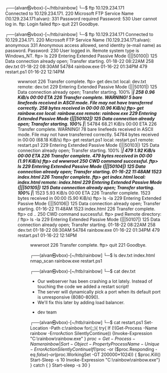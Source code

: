                                                                                                                     
┌──(alvan㉿vbox)-[~/htb/rainbow]
└─$ ftp 10.129.234.171      
Connected to 10.129.234.171.
220 Microsoft FTP Service
Name (10.129.234.171:alvan): 
331 Password required
Password: 
530 User cannot log in.
ftp: Login failed
ftp> quit
221 Goodbye.
                                                                                                                    
┌──(alvan㉿vbox)-[~/htb/rainbow]
└─$ ftp 10.129.234.171
Connected to 10.129.234.171.
220 Microsoft FTP Service
Name (10.129.234.171:alvan): anonymous
331 Anonymous access allowed, send identity (e-mail name) as password.
Password: 
230 User logged in.
Remote system type is Windows_NT.
ftp> ls
229 Entering Extended Passive Mode (|||50100|)
125 Data connection already open; Transfer starting.
01-18-22  08:22AM                  258 dev.txt
01-18-22  08:30AM                54784 rainbow.exe
01-16-22  01:34PM                  479 restart.ps1
01-16-22  12:14PM       <DIR>          wwwroot
226 Transfer complete.
ftp> get dev.txt
local: dev.txt remote: dev.txt
229 Entering Extended Passive Mode (|||50101|)
125 Data connection already open; Transfer starting.
100% |***********************************************************************|   258        0.96 KiB/s    00:00 ETA
226 Transfer complete.
WARNING! 5 bare linefeeds received in ASCII mode.
File may not have transferred correctly.
258 bytes received in 00:00 (0.96 KiB/s)
ftp> get rainbow.exe
local: rainbow.exe remote: rainbow.exe
229 Entering Extended Passive Mode (|||50102|)
125 Data connection already open; Transfer starting.
100% |***********************************************************************| 54784       68.21 KiB/s    00:00 ETA
226 Transfer complete.
WARNING! 78 bare linefeeds received in ASCII mode.
File may not have transferred correctly.
54784 bytes received in 00:00 (68.18 KiB/s)
ftp> get restart.ps1
local: restart.ps1 remote: restart.ps1
229 Entering Extended Passive Mode (|||50103|)
125 Data connection already open; Transfer starting.
100% |***********************************************************************|   479        1.92 KiB/s    00:00 ETA
226 Transfer complete.
479 bytes received in 00:00 (1.91 KiB/s)
ftp> cd wwwroot
250 CWD command successful.
ftp> ls
229 Entering Extended Passive Mode (|||50104|)
125 Data connection already open; Transfer starting.
01-16-22  11:48AM                 1523 index.html
226 Transfer complete.
ftp> get index.html
local: index.html remote: index.html
229 Entering Extended Passive Mode (|||50105|)
125 Data connection already open; Transfer starting.
100% |***********************************************************************|  1523        5.93 KiB/s    00:00 ETA
226 Transfer complete.
1523 bytes received in 00:00 (5.90 KiB/s)
ftp> ls -la
229 Entering Extended Passive Mode (|||50106|)
125 Data connection already open; Transfer starting.
01-16-22  11:48AM                 1523 index.html
226 Transfer complete.
ftp> cd ..
250 CWD command successful.
ftp> pwd
Remote directory: /
ftp> ls -la
229 Entering Extended Passive Mode (|||50107|)
125 Data connection already open; Transfer starting.
01-18-22  08:22AM                  258 dev.txt
01-18-22  08:30AM                54784 rainbow.exe
01-16-22  01:34PM                  479 restart.ps1
01-16-22  12:14PM       <DIR>          wwwroot
226 Transfer complete.
ftp> quit
221 Goodbye.
                                                                                                                    
┌──(alvan㉿vbox)-[~/htb/rainbow]
└─$ ls
dev.txt  index.html  nmap_scan  rainbow.exe  restart.ps1
                                                                                                                    
┌──(alvan㉿vbox)-[~/htb/rainbow]
└─$ cat dev.txt              
* Our webserver has been crashing a lot lately. Instead of touching the code we added a restart script! 
* The server will dynamically pick a port when its default port is unresponsive (8080-8090).
* We'll fix this later by adding load balancer.

- dev team
                                                                                                                    
┌──(alvan㉿vbox)-[~/htb/rainbow]
└─$ cat restart.ps1
Set-Location -Path c:\rainbow
for(;;){
try{
If (!(Get-Process -Name rainbow -ErrorAction SilentlyContinue))
{Invoke-Expression "C:\rainbow\rainbow.exe" }
$proc = Get-Process -Name rainbow | Sort-Object -Property ProcessName -Unique -ErrorAction SilentlyContinue
If (!$proc -or ($proc.Responding -eq $false) –or ($proc.WorkingSet -GT 200000*1024)) {
$proc.Kill()
Start-Sleep -s 10
Invoke-Expression "C:\rainbow\rainbow.exe"}
}
catch    {    }
Start-sleep -s 30
}                                                                                                                    
